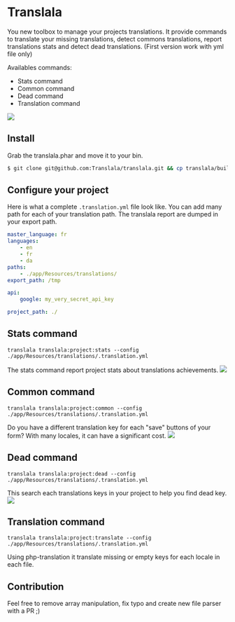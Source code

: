 Translala
==================

You new toolbox to manage your projects translations.
It provide commands to translate your missing translations, detect commons translations, report translations stats and detect dead translations.
(First version work with yml file only)

Availables commands:
- Stats command
- Common command
- Dead command
- Translation command

![](http://www.updemia.com/static/e/b/xl/58a2f6843b6f1.png)

## Install
Grab the translala.phar and move it to your bin.

``` bash
$ git clone git@github.com:Translala/translala.git && cp translala/build/translala.phar /usr/local/bin/translala
```

## Configure your project
Here is what a complete `.translation.yml` file look like. You can add many path for each of your translation path.
The translala report are dumped in your export path.

``` yml
master_language: fr
languages:
    - en
    - fr
    - da
paths:
    - ./app/Resources/translations/
export_path: /tmp

api:
    google: my_very_secret_api_key

project_path: ./
```

## Stats command
`translala translala:project:stats --config ./app/Resources/translations/.translation.yml`

The stats command report project stats about translations achievements.
![](http://www.updemia.com/static/e/a/xl/5887cc5f5c697.png)

## Common command
`translala translala:project:common --config ./app/Resources/translations/.translation.yml`

Do you have a different translation key for each "save" buttons of your form? With many locales, it can have a significant cost.
![](http://www.updemia.com/static/e/a/xl/5887cc9c35428.png)

## Dead command
`translala translala:project:dead --config ./app/Resources/translations/.translation.yml`

This search each translations keys in your project to help you find dead key.
![](https://i.imgflip.com/11z8lt.jpg)


## Translation command
`translala translala:project:translate --config ./app/Resources/translations/.translation.yml`

Using php-translation it translate missing or empty keys for each locale in each file.

## Contribution
Feel free to remove array manipulation, fix typo and create new file parser with a PR ;)